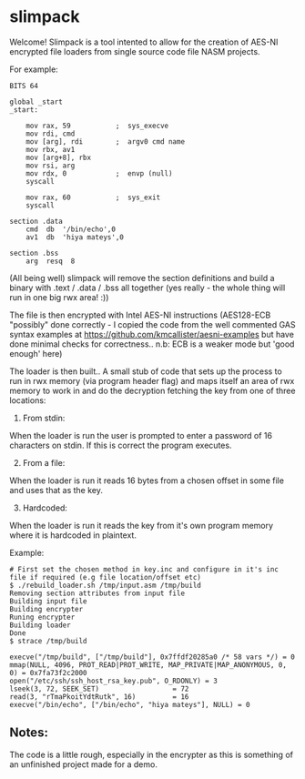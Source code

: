 # slimpack

Welcome! Slimpack is a tool intented to allow for the creation of AES-NI encrypted file loaders from single source code file NASM projects.    

For example:    

```
BITS 64

global _start
_start:

    mov rax, 59           ;  sys_execve
    mov rdi, cmd
    mov [arg], rdi        ;  argv0 cmd name
    mov rbx, av1
    mov [arg+8], rbx
    mov rsi, arg
    mov rdx, 0            ;  envp (null)
    syscall 

    mov rax, 60           ;  sys_exit
    syscall

section .data
    cmd  db  '/bin/echo',0
    av1  db  'hiya mateys',0

section .bss
    arg  resq  8
```

(All being well) slimpack will remove the section definitions and build a binary with .text / .data / .bss all together (yes really - the whole thing will run in one big rwx area! :))           

The file is then encrypted with Intel AES-NI instructions (AES128-ECB "possibly" done correctly - I copied the code from the well commented GAS syntax examples at https://github.com/kmcallister/aesni-examples but have done minimal checks for correctness.. n.b: ECB is a weaker mode but 'good enough' here)     

The loader is then built.. A small stub of code that sets up the process to run in rwx memory (via program header flag) and maps itself an area of rwx memory to work in and do the decryption fetching the key from one of three locations:     

1) From stdin:      

When the loader is run the user is prompted to enter a password of 16 characters on stdin. If this is correct the program executes.      

2) From a file:     

When the loader is run it reads 16 bytes from a chosen offset in some file and uses that as the key.         

3) Hardcoded:    

When the loader is run it reads the key from it's own program memory where it is hardcoded in plaintext.    

Example:    

```
# First set the chosen method in key.inc and configure in it's inc file if required (e.g file location/offset etc)
$ ./rebuild_loader.sh /tmp/input.asm /tmp/build
Removing section attributes from input file
Building input file
Building encrypter
Runing encrypter
Building loader
Done
$ strace /tmp/build

execve("/tmp/build", ["/tmp/build"], 0x7ffdf20285a0 /* 58 vars */) = 0
mmap(NULL, 4096, PROT_READ|PROT_WRITE, MAP_PRIVATE|MAP_ANONYMOUS, 0, 0) = 0x7fa73f2c2000
open("/etc/ssh/ssh_host_rsa_key.pub", O_RDONLY) = 3
lseek(3, 72, SEEK_SET)                  = 72
read(3, "rTmaPkoitYdtRutk", 16)         = 16
execve("/bin/echo", ["/bin/echo", "hiya mateys"], NULL) = 0
```

## Notes: 
The code is a little rough, especially in the encrypter as this is something of an unfinished project made for a demo.     
